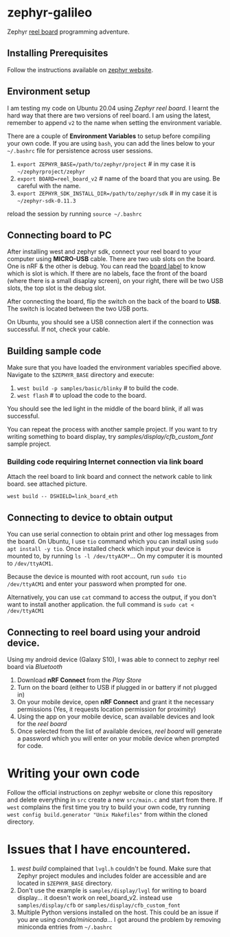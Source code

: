 # zephyr-galileo
Zephyr [reel board](https://github.com/zephyrproject-rtos/zephyr/wiki/reel-Board) programming adventure.

## Installing Prerequisites
Follow the instructions available on [zephyr website](https://docs.zephyrproject.org/latest/guides/west/install.html).

## Environment setup
I am testing my code on Ubuntu 20.04 using _Zephyr reel board._ I learnt the hard way that there are two versions of reel board. I am using the latest, remember to append `v2` to the name when setting the environment variable.

There are a couple of **Environment Variables** to setup before compiling your own code. If you are using `bash`, you can add the lines below to your `~/.bashrc` file for persistence across user sessions.

1. `export ZEPHYR_BASE=/path/to/zephyr/project` # in my case it is `~/zephyrproject/zephyr`
2. `export BOARD=reel_board_v2` # name of the board that you are using. Be careful with the name.
3. `export ZEPHYR_SDK_INSTALL_DIR=/path/to/zephyr/sdk` # in my case it is `~/zephyr-sdk-0.11.3`

reload the session by running `source ~/.bashrc`

## Connecting board to PC
After installing west and zephyr sdk, connect your reel board to your computer using **MICRO-USB** cable. There are two usb slots on the board. One is nRF & the other is debug. You can read the [board label](https://github.com/zephyrproject-rtos/zephyr/wiki/reel-Board) to know which is slot is which. If there are no labels, face the front of the board (where there is a small disaplay screen), on your right, there will be two USB slots, the top slot is the debug slot.

After connecting the board, flip the switch on the back of the board to **USB**. The switch is located between the two USB ports.

On Ubuntu, you should see a USB connection alert if the connection was successful. If not, check your cable.

## Building sample code
Make sure that you have loaded the environment variables specified above. Navigate to the `$ZEPHYR_BASE` directory and execute:
1. `west build -p samples/basic/blinky`  # to build the code.
2. `west flash`  # to upload the code to the board.

You should see the led light in the middle of the board blink, if all was successful.

You can repeat the process with another sample project. If you want to try writing something to board display, try *samples/display/cfb_custom_font* sample project.

### Building code requiring Internet connection via link board
Attach the reel board to link board and connect the network cable to link board. see attached picture.

`west build -- DSHIELD=link_board_eth`

## Connecting to device to obtain output
You can use serial connection to obtain print and other log messages from the board. 
On Ubuntu, I use `tio` command which you can install using `sudo apt install -y tio`. Once installed check which input your device is mounted to, by running `ls -l /dev/ttyACM*`... On my computer it is mounted to `/dev/ttyACM1`.

Because the device is mounted with root account, run `sudo tio /dev/ttyACM1` and enter your password when prompted for one. 

Alternatively, you can use `cat` command to access the output, if you don't want to install another application. the full command is `sudo cat < /dev/ttyACM1` 

## Connecting to reel board using your android device.
Using my android device (Galaxy S10),  I was able to connect to zephyr reel board via *Bluetooth*

1. Download **nRF Connect** from the *Play Store*
2. Turn on the board (either to USB if plugged in or battery if not plugged in)
3. On your mobile device, open **nRF Connect** and grant it the necessary permissions (Yes, it requests location permission for proximity)
4. Using the app on your mobile device, scan available devices and look for the *reel board*
5. Once selected from the list of available devices, *reel board* will generate a password which you will enter on your mobile device when prompted for code.


# Writing your own code

Follow the official instructions on zephyr website or clone this repository and delete everything in `src` create a new `src/main.c` and start from there.
If `west` complains the first time you try to build your own code, try running  `west config build.generator "Unix Makefiles"` from within the cloned directory.


# Issues that I have encountered.

1. *west build* complained that `lvgl.h` couldn't be found. Make sure that Zephyr project modules and includes folder are accessible and are located in `$ZEPHYR_BASE` directory.
2. Don't use the example is `samples/display/lvgl` for writing to board display... it doesn't work on reel_board_v2. instead use `samples/display/cfb` or `samples/display/cfb_custom_font`
3. Multiple Python versions installed on the host. This could be an issue if you are using *conda/miniconda*... I got around the problem by removing miniconda entries from `~/.bashrc`

